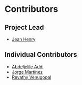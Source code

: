 # Contributors

## Project Lead

* [Jean Henry](https://github.com/ansjhenry)

## Individual Contributors

* [Abdeljelile Addi](https://github.com/aaddi06)
* [Jorge Martínez](https://github.com/jorgepiloto)
* [Revathy Venugopal](https://github.com/Revathyvenugopal162)

